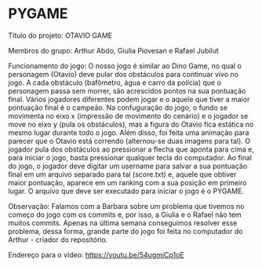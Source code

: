 # PYGAME
Título do projeto: OTAVIO GAME

Membros do grupo: Arthur Abdo, Giulia Piovesan e Rafael Jubilut

Funcionamento do jogo:
O nosso jogo é similar ao Dino Game, no qual o personagem (Otavio) deve pular dos obstáculos para continuar vivo no jogo. A cada obstáculo (bafômetro, água e carro da polícia) que o personagem passa sem morrer, são acrescidos pontos na sua pontuação final. Vários jogadores diferentes podem jogar e o aquele que tiver a maior pontuação final é o campeão. 
Na confuguração do jogo, o fundo se movimenta no eixo x (impressão de movimento do cenário) e o jogador se move no eixo y (pula os obstáculos), mas a figura do Otavio fica estática no mesmo lugar durante todo o jogo. Além disso, foi feita uma animação para parecer que o Otavio está correndo (alternou-se duas imagens para tal).
O jogador pula dos obstáculos ao pressionar a flecha que aponta para cima e, para iniciar o jogo, basta pressionar qualquer tecla do computador. Ao final do jogo, o jogador deve digitar um username para salvar a sua pontuação final em um arquivo separado para tal (score.txt) e, aquele que obtiver maior pontuação, aparece em um ranking com a sua posição em primeiro lugar.
O arquivo que deve ser executado para iniciar o jogo é o PYGAME.

Observação: Falamos com a Barbara sobre um problema que tivemos no começo do jogo com os commits e, por isso, a Giulia e o Rafael não tem muitos commits. Apenas na última semana conseguimos resolver esse problema, dessa forma, grande parte do jogo foi feita no computador do Arthur - criador do repositório.

Endereço para o vídeo: https://youtu.be/54ugmiCp1oE